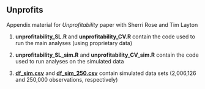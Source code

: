 ## Unprofits
Appendix material for *Unprofitability* paper with Sherri Rose and Tim Layton

1. **unprofitability_SL.R** and **unprofitability_CV.R** contain the code used to run the main analyses (using proprietary data)

2. **unprofitability_SL_sim.R** and **unprofitability_CV_sim.R** contain the code used to run analyses on the simulated data

3. **[df_sim.csv](https://github.com/sl-bergquist/unprofits/blob/master/df_sim.csv)** and **[df_sim_250.csv](https://github.com/sl-bergquist/unprofits/blob/master/df_sim_250.csv)** contain simulated data sets (2,006,126 and 250,000 observations, respectively)
